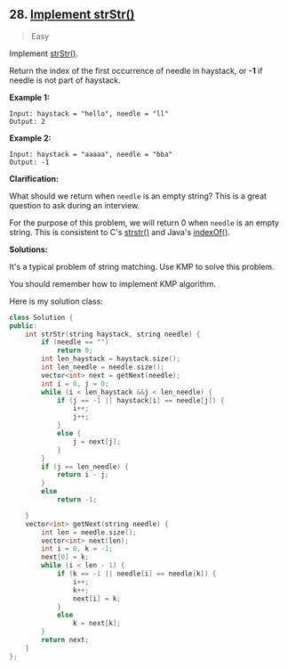 ## 28. [Implement strStr()](https://leetcode.com/problems/implement-strstr/)

> Easy

Implement [strStr()](http://www.cplusplus.com/reference/cstring/strstr/).

Return the index of the first occurrence of needle in haystack, or **-1** if needle is not part of haystack.

**Example 1:**

```
Input: haystack = "hello", needle = "ll"
Output: 2
```

**Example 2:**

```
Input: haystack = "aaaaa", needle = "bba"
Output: -1
```

**Clarification:**

What should we return when `needle` is an empty string? This is a great question to ask during an interview.

For the purpose of this problem, we will return 0 when `needle` is an empty string. This is consistent to C's [strstr()](http://www.cplusplus.com/reference/cstring/strstr/) and Java's [indexOf()](https://docs.oracle.com/javase/7/docs/api/java/lang/String.html#indexOf(java.lang.String)).



**Solutions:**

It's a typical problem of string matching. Use KMP to solve this problem.

You should remember how to implement KMP algorithm.

Here is my solution class:

```c++
class Solution {
public:
	int strStr(string haystack, string needle) {
		if (needle == "")
			return 0;
		int len_haystack = haystack.size();
		int len_needle = needle.size();
		vector<int> next = getNext(needle);
		int i = 0, j = 0;
		while (i < len_haystack &&j < len_needle) {
			if (j == -1 || haystack[i] == needle[j]) {
				i++;
				j++;
			}
			else {
				j = next[j];
			}
		}
		if (j == len_needle) {
			return i - j;
		}
		else
			return -1;

	}
	vector<int> getNext(string needle) {
		int len = needle.size();
		vector<int> next(len);
		int i = 0, k = -1;
		next[0] = k;
		while (i < len - 1) {
			if (k == -1 || needle[i] == needle[k]) {
				i++;
				k++;
				next[i] = k;
			}
			else
				k = next[k];
		}
		return next;
	}
};
```

